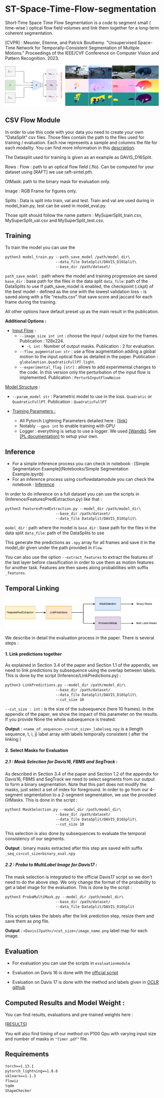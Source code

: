 # ST-Space-Time-Flow-segmentation

Short-Time Space Time Flow Segmentation is a code to segment small ( time-wise ) optical flow field volumes and link them together for a long-term coherent segmentation.

[CVPR] : Meunier, Etienne, and Patrick Bouthemy. "Unsupervised Space-Time Network for Temporally-Consistent Segmentation of Multiple Motions." Proceedings of the IEEE/CVF Conference on Computer Vision and Pattern Recognition. 2023.



![evalprocess](images/illustration.png)

## CSV Flow Module

In order to use this code with your data you need to create your own "DataSplit" csv files. Those files contain the path to the files used for training / evaluation. Each row represents a sample and columns the file for each modality. You can find more information in this [description](csvflowdatamodule/README.md).

The Datasplit used for training is given as an example as DAVIS_D16Split.

Rows :
Flow : path to an optical flow field (.flo). Can be computed for your dataset using [RAFT] we use raft-sintel.pth.

GtMask: path to the binary mask for evaluation only.

Image : RGB Frame for figures only.

Splits :
Data is split into train, val and test. Train and val are used during in model_train.py, test can be used in model_eval.py.

Those split should follow the name pattern : MySuperSplit_train.csv, MySuperSplit_val.csv and MySuperSplit_test.csv.

## Training


To train the model you can use the

```
python3 model_train.py --path_save_model /path/model_dir\
                       --data_file DataSplit/DAVIS_D16Split\
                       --base_dir /path/dataset/
```

`path_save_model` : path where the model and training progression are saved
`base_dir` : base path for the files in the data split
`data_file`: path of the DataSplits to use
If path_save_model is enabled, the checkpoint (.ckpt) of the best model - defined as the one with the lowest validation loss - is saved along with a file "results.csv" that save score and jaccard for each frame during the training.

All other options have default preset up as the main result in the publication.

**Additional Options :**

- <u>Input Flow</u> :
  - `--image_size int int`  : choose the input  / output size for the frames. Publication : 128x224.
	- `-L int`  : Number of output masks. Publication : 2 for evaluation.
  - `--flow_augmentation str` : use a flow augmentation adding a global motion to the input optical flow as detailed in the paper.  Publication : `globalmotion.QuadraticFullPT.light`.
  - `--experimental_flag [str]` : allows to add experimental changes to the code. In this version only the perturbation of the input flow is implemented. Publication : `PerturbInputFlowNoise`

<u>Model Structure</u> :
  - `--param_model str` : Parametric model to use in the loss. `Quadratic` or `QuadraticFullPT`. Publication : `QuadraticFullPT`


- <u>Training Parameters :</u>
  - All Pytorch Lightning Parameters detailed here : [[link]](https://pytorch-lightning.readthedocs.io/en/latest/common/lightning_module.html)
  - Notably `--gpus int` to enable training with GPU
  - Logger : everything is setup to use a logger. We used [[Wandb]](https://docs.wandb.ai/). See [[PL documentation]](https://pytorch-lightning.readthedocs.io/en/latest/) to setup your own.

## Inference

- For a simple inference process you can check in notebook : [Simple Segmentation Example](Notebooks/Simple Segmentation Example.ipynb)
- For an inference process using csvflowdatamodule you can check the notebook : [Inference](Notebooks/Inference.ipynb)

In order to do inference on a full dataset you can use the scripts in (Inference/FeaturesPredExtraction.py) like that :

```
python3 FeaturesPredExtraction.py --model_dir /path/model_dir\
                       --base_dir /path/dataset/
                       --data_file DataSplit/DAVIS_D16Split\
```
`model_dir` : path where the model is
`base_dir` : base path for the files in the data split
`data_file`: path of the DataSplits to use

This generate the predictions as `.npy` array for all frames and save it in the model_dir given under the path
provided in `Flow`.

You can also use the option `--extract_features` to extract the features of the last layer before classification
in order to use them as motion features for another task. Features are then saves along probabilities with suffix
`_features`.


## Temporal Linking

![evalprocess](images/evalprocess.png)


We describe in detail the evaluation process in the paper. There is several steps :

#### 1. Link predictions together

As explained in Section 3.4 of the paper and Section 1.1 of the appendix, we need to link predictions by subsequence
using the overlap between labels. This is done by the script (Inference/LinkPredictions.py) :

```
python3 LinkPredictions.py --model_dir /path/model_dir\
                       --base_dir /path/dataset/
                       --data_file DataSplit/DAVIS_D16Split\
                       --cut_size 10
```

`--cut_size : int` : is the size of the subsequence (here 10 frames). In the appendix of the paper, we show the impact of this parameter on the results. If you provide None the whole subsequence is treated.

**Output** : `<name_of_sequence>_cs<cut_size>_labelseq.npy` is a (length sequence, t, i, j) label array with labels temporally consistent ( after the linking )

#### 2. Select Masks for Evaluation

##### 2.1 : Mask Selection for Davis16, FBMS and SegTrack :

As described in Section 3.4 of the paper and Section 1.2 of the appendix  for Davis16, FBMS and SegTrack we need to select segments from our output to form a binary segmentation. Note that this part does not modify the masks, just select a set of index for foreground.
In order to go from our 4-segment segmentation to a 2-segment segmentation, we use the provided GtMasks.
This is done in the script :

```
python3 MaskSelection.py --model_dir /path/model_dir\
                       --base_dir /path/dataset/
                       --data_file DataSplit/DAVIS_D16Split\
                       --cut_size 10
```

This selection is also done by subsequences to evaluate the temporal consistency of our segments.

**Output** : binary masks extracted after this step are saved with suffix `_seq_cs<cut_size>binary_eval.npy`

##### 2.2 : Proba to MultiLabel Image for Davis17 :

The mask selection is integrated to the official Davis17 script so we don't need to do the above step. We only change the format of the probability to get a label image for the evaluation.
This is done by the script :

```
python3 ProbaMultiMask.py --model_dir /path/model_dir\
                       --base_dir /path/dataset/
                       --data_file DataSplit/DAVIS_D16Split
```
This scripts takes the labels after the link prediction step, resize them and save them as png file.

**Output** : `<Davis17path>/<cut_size>/image_name.png` label map for each image.

## Evaluation

- For evaluation you can use the scripts in `evaluationmodule`

- Evaluation on Davis 16 is done with the [official script](https://github.com/fperazzi/davis)
- Evaluation on Davis 17 is done with the method and labels given in [OCLR github](https://github.com/Jyxarthur/OCLR_model)



## Computed Results and Model Weight :

You can find results, evaluations and pre-trained weights here :

[[RESULTS](https://gitlab.inria.fr/emeunier/st-space-time-flow-segmentation-data)]

You will also find timing of our method on P100 Gpu with varying input size and number of masks in  `"Timer.pdf"` file.

## Requirements

```
torch==1.13.1
pytorch_lightning==1.8.6
sklearn==1.1.3
flowiz
tqdm
ShapeChecker
```

